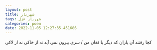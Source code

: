 ```yaml
---
layout: post
title: شهریار
tags: شهریار غزل
categories: poem
date: 2022-11-05 12:27:35.451686
---
```


کجا رفتند آن یاران که دیگر با فغان من / سری بیرون نمی آید نه از خاکی نه از لاکی